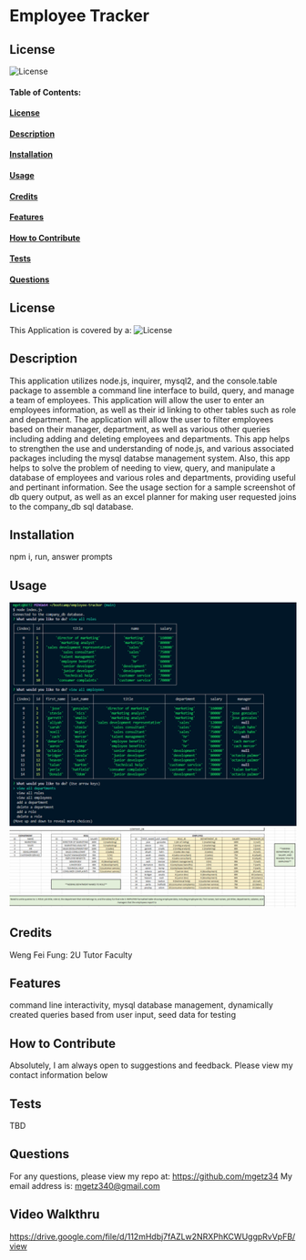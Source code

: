# Employee Tracker

## License

![License](https://img.shields.io/badge/license-MIT-green)

#### Table of Contents:

#### [License](#license)

#### [Description](#description)

#### [Installation](#installation)

#### [Usage](#usage)

#### [Credits](#credits)

#### [Features](#features)

#### [How to Contribute](#contribute)

#### [Tests](#tests)

#### [Questions](#questions)

## License

This Application is covered by a: ![License](https://img.shields.io/badge/license-MIT-green)

## Description

This application utilizes node.js, inquirer, mysql2, and the console.table package to assemble a command line interface to build, query, and manage a team of employees. This application will allow the user to enter an employees information, as well as their id linking to other tables such as role and department. The application will allow the user to filter employees based on their manager, department, as well as various other queries including adding and deleting employees and departments. This app helps to strengthen the use and understanding of node.js, and various associated packages including the mysql databse management system. Also, this app helps to solve the problem of needing to view, query, and manipulate a database of employees and various roles and departments, providing useful and pertinant information. See the usage section for a sample screenshot of db query output, as well as an excel planner for making user requested joins to the company_db sql database. 

## Installation

npm i, run, answer prompts

## Usage

![sample output](assets/Screenshot%202022-12-01%20182332.png)
![notes](assets/Screenshot%202022-12-04%20173121.png)

## Credits

Weng Fei Fung: 2U Tutor Faculty

## Features

command line interactivity, mysql database management, dynamically created queries based from user input, seed data for testing

## How to Contribute

Absolutely, I am always open to suggestions and feedback. Please view my contact information below

## Tests

TBD

## Questions

For any questions, please view my repo at: https://github.com/mgetz34
My email address is: mgetz340@gmail.com

## Video Walkthru

https://drive.google.com/file/d/112mHdbj7fAZLw2NRXPhKCWUggpRvVpFB/view
